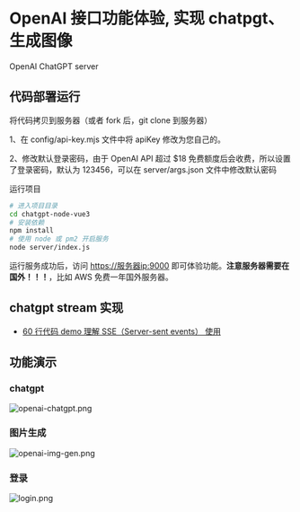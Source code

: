 # OpenAI 接口功能体验, 实现 chatpgt、生成图像

OpenAI ChatGPT server

## 代码部署运行

将代码拷贝到服务器（或者 fork 后，git clone 到服务器）

1、在 config/api-key.mjs 文件中将 apiKey 修改为您自己的。

2、修改默认登录密码，由于 OpenAI API 超过 $18 免费额度后会收费，所以设置了登录密码，默认为 123456，可以在 server/args.json 文件中修改默认密码

运行项目

```bash
# 进入项目目录
cd chatgpt-node-vue3 
# 安装依赖
npm install
# 使用 node 或 pm2 开启服务
node server/index.js
```

运行服务成功后，访问 <https://服务器ip:9000> 即可体验功能。**注意服务器需要在国外！！！**，比如 AWS 免费一年国外服务器。

## chatgpt stream 实现

- [60 行代码 demo 理解 SSE（Server-sent events） 使用](https://github.com/zuoxiaobai/fedemo/tree/master/src/DebugDemo/server-send-events)

## 功能演示

### chatgpt

![openai-chatgpt.png](./docs/openai-chatgpt.png)

### 图片生成

![openai-img-gen.png](./docs/openai-img-gen.png)

### 登录

![login.png](./docs/login.png)
